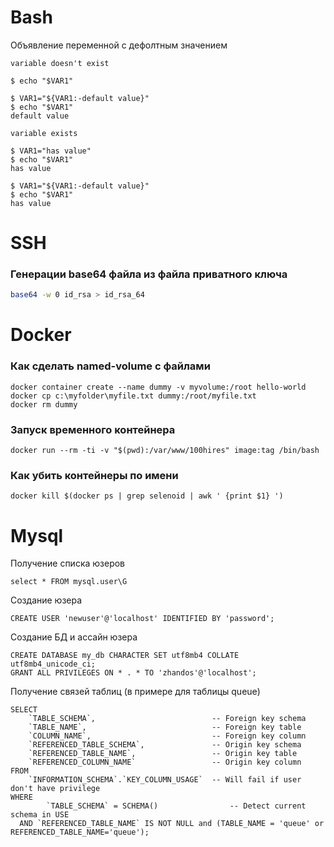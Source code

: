 # Bash

Объявление переменной с дефолтным значением
```
variable doesn't exist

$ echo "$VAR1"

$ VAR1="${VAR1:-default value}"
$ echo "$VAR1"
default value

variable exists

$ VAR1="has value"
$ echo "$VAR1"
has value

$ VAR1="${VAR1:-default value}"
$ echo "$VAR1"
has value
```

# SSH
### Генерации base64 файла из файла приватного ключа 
```bash
base64 -w 0 id_rsa > id_rsa_64
```
# Docker
### Как сделать named-volume с файлами
```
docker container create --name dummy -v myvolume:/root hello-world
docker cp c:\myfolder\myfile.txt dummy:/root/myfile.txt
docker rm dummy
```
### Запуск временного контейнера
```
docker run --rm -ti -v "$(pwd):/var/www/100hires" image:tag /bin/bash
```

### Как убить контейнеры по имени
```
docker kill $(docker ps | grep selenoid | awk ' {print $1} ')
```

# Mysql

Получение списка юзеров
```mysql
select * FROM mysql.user\G
```

Создание юзера
```mysql
CREATE USER 'newuser'@'localhost' IDENTIFIED BY 'password';
```

Создание БД и ассайн юзера
```mysql
CREATE DATABASE my_db CHARACTER SET utf8mb4 COLLATE utf8mb4_unicode_ci;
GRANT ALL PRIVILEGES ON * . * TO 'zhandos'@'localhost';
```

Получение связей таблиц (в примере для таблицы queue)
```mysql
SELECT
    `TABLE_SCHEMA`,                          -- Foreign key schema
    `TABLE_NAME`,                            -- Foreign key table
    `COLUMN_NAME`,                           -- Foreign key column
    `REFERENCED_TABLE_SCHEMA`,               -- Origin key schema
    `REFERENCED_TABLE_NAME`,                 -- Origin key table
    `REFERENCED_COLUMN_NAME`                 -- Origin key column
FROM
    `INFORMATION_SCHEMA`.`KEY_COLUMN_USAGE`  -- Will fail if user don't have privilege
WHERE
        `TABLE_SCHEMA` = SCHEMA()                -- Detect current schema in USE
  AND `REFERENCED_TABLE_NAME` IS NOT NULL and (TABLE_NAME = 'queue' or REFERENCED_TABLE_NAME='queue');
```
